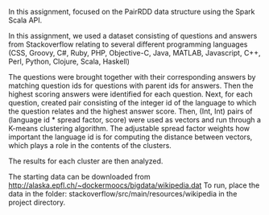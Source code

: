 In this assignment, focused on the PairRDD data structure using the Spark Scala API.

In this assignment, we used a dataset consisting of questions and answers from Stackoverflow relating to several different programming languages (CSS, Groovy, C#, Ruby, PHP, Objective-C, Java, MATLAB, Javascript, C++, Perl, Python, Clojure, Scala, Haskell)

The questions were brought together with their corresponding answers by matching question ids for questions with parent ids for answers. 
Then the highest scoring answers were identified for each question.
Next, for each question, created pair consisting of the integer id of the language to which the question relates and the highest answer score.
Then, (Int, Int) pairs of (language id * spread factor, score) were used as vectors and run through a K-means clustering algorithm.
The adjustable spread factor weights how important the language id is for computing the distance between vectors, which plays a role in the contents of the clusters.

The results for each cluster are then analyzed.

The starting data can be downloaded from 
http://alaska.epfl.ch/~dockermoocs/bigdata/wikipedia.dat
To run, place the data in the folder: stackoverflow/src/main/resources/wikipedia in the project directory.

